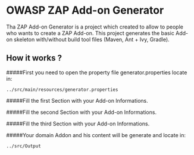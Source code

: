 
# OWASP ZAP Add-on Generator

Tha ZAP Add-on Generator is a project which created to allow to people
who wants to create a ZAP Add-on. This project generates the basic Add-on skeleton 
with/without build tool files (Maven, Ant + Ivy, Gradle).
 

## How it works ?

#####First you need to open the property file generator.properties locate in:
```
../src/main/resources/generator.properties
```

#####Fill the first Section with your Add-on Informations.

#####Fill the second Section with your Add-on Informations.

#####Fill the third Section with your Add-on Informations.

#####Your domain Addon and his content will be generate and locate in:
```
../src/Output
```

